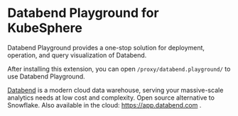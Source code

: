 # Databend Playground for KubeSphere

Databend Playground provides a one-stop solution for deployment, operation, and query visualization of Databend.

After installing this extension, you can open `/proxy/databend.playground/` to use Databend Playground.

[Databend](https://github.com/datafuselabs/databend/) is a modern cloud data warehouse, serving your massive-scale analytics needs at low cost and complexity. Open source alternative to Snowflake. Also available in the cloud: <https://app.databend.com> .